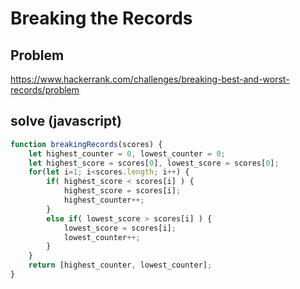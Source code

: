 # Breaking the Records

## Problem
https://www.hackerrank.com/challenges/breaking-best-and-worst-records/problem

## solve (javascript)
```javascript
function breakingRecords(scores) {
    let highest_counter = 0, lowest_counter = 0;
    let highest_score = scores[0], lowest_score = scores[0];
    for(let i=1; i<scores.length; i++) {
        if( highest_score < scores[i] ) {
            highest_score = scores[i];  
            highest_counter++;
        } 
        else if( lowest_score > scores[i] ) {
            lowest_score = scores[i];  
            lowest_counter++;
        }
    }
    return [highest_counter, lowest_counter];
}
